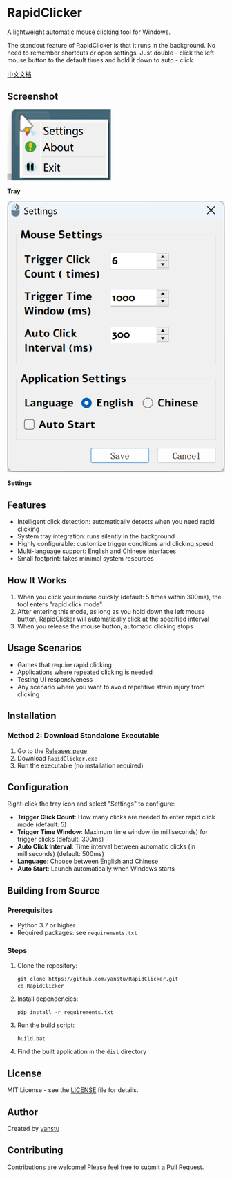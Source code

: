 # RapidClicker

A lightweight automatic mouse clicking tool for Windows.

The standout feature of RapidClicker is that it runs in the background. No need to remember shortcuts or open settings. Just double - click the left mouse button to the default times and hold it down to auto - click.

[中文文档](README_ZH.md)

## Screenshot

![image-20250521111327437](./screenshot/tray.png)

**Tray**

![image-20250521111403943](./screenshot/settings.png)

**Settings**

## Features

- Intelligent click detection: automatically detects when you need rapid clicking
- System tray integration: runs silently in the background
- Highly configurable: customize trigger conditions and clicking speed
- Multi-language support: English and Chinese interfaces
- Small footprint: takes minimal system resources

## How It Works

1. When you click your mouse quickly (default: 5 times within 300ms), the tool enters "rapid click mode"
2. After entering this mode, as long as you hold down the left mouse button, RapidClicker will automatically click at the specified interval
3. When you release the mouse button, automatic clicking stops

## Usage Scenarios

- Games that require rapid clicking
- Applications where repeated clicking is needed
- Testing UI responsiveness
- Any scenario where you want to avoid repetitive strain injury from clicking

## Installation

### Method 2: Download Standalone Executable

1. Go to the [Releases page](https://github.com/yanstu/RapidClicker/releases)
2. Download `RapidClicker.exe`
3. Run the executable (no installation required)

## Configuration

Right-click the tray icon and select "Settings" to configure:

- **Trigger Click Count**: How many clicks are needed to enter rapid click mode (default: 5)
- **Trigger Time Window**: Maximum time window (in milliseconds) for trigger clicks (default: 300ms)
- **Auto Click Interval**: Time interval between automatic clicks (in milliseconds) (default: 500ms)
- **Language**: Choose between English and Chinese
- **Auto Start**: Launch automatically when Windows starts

## Building from Source

### Prerequisites

- Python 3.7 or higher
- Required packages: see `requirements.txt`

### Steps

1. Clone the repository:
   ```
   git clone https://github.com/yanstu/RapidClicker.git
   cd RapidClicker
   ```

2. Install dependencies:
   ```
   pip install -r requirements.txt
   ```

3. Run the build script:
   ```
   build.bat
   ```

4. Find the built application in the `dist` directory

## License

MIT License - see the [LICENSE](LICENSE) file for details.

## Author

Created by [yanstu](https://github.com/yanstu)

## Contributing

Contributions are welcome! Please feel free to submit a Pull Request. 
